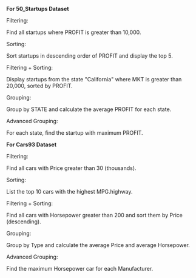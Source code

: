 **For 50\_Startups Dataset**



Filtering:

Find all startups where PROFIT is greater than 10,000.



Sorting:

Sort startups in descending order of PROFIT and display the top 5.



Filtering + Sorting:

Display startups from the state "California" where MKT is greater than 20,000, sorted by PROFIT.



Grouping:

Group by STATE and calculate the average PROFIT for each state.



Advanced Grouping:

For each state, find the startup with maximum PROFIT.



**For Cars93 Dataset**



Filtering:

Find all cars with Price greater than 30 (thousands).



Sorting:

List the top 10 cars with the highest MPG.highway.



Filtering + Sorting:

Find all cars with Horsepower greater than 200 and sort them by Price (descending).



Grouping:

Group by Type and calculate the average Price and average Horsepower.



Advanced Grouping:

Find the maximum Horsepower car for each Manufacturer.

